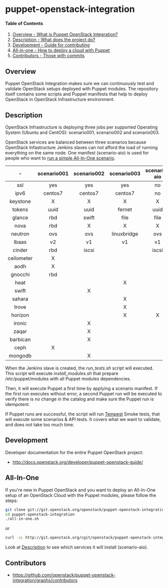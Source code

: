 puppet-openstack-integration
============================

#### Table of Contents

1. [Overview - What is Puppet OpenStack Integration?](#overview)
2. [Description - What does the project do?](#description)
3. [Development - Guide for contributing](#development)
4. [All-in-one - How to deploy a cloud with Puppet](#All-In-One)
5. [Contributors - Those with commits](#contributors)


Overview
--------

Puppet OpenStack Integration makes sure we can continuously test and validate
OpenStack setups deployed with Puppet modules. The repository itself contains
some scripts and Puppet manifests that help to deploy OpenStack in OpenStack
Infrastructure environment.


Description
-----------

OpenStack Infrastructure is deploying three jobs per supported Operating System
(Ubuntu and CentOS): scenario001, scenario002 and scenario003.

OpenStack services are balanced between three scenarios because OpenStack
Infastructure Jenkins slaves can not afford the load of running everything on
the same node.
One manifest (scenario-aio) is used for people who want to [run a simple All-In-One
scenario](#All-In-One).

|     -      | scenario001 | scenario002 | scenario003 | scenario-aio |
|:----------:|:-----------:|:-----------:|:-----------:|:-------------:
| ssl        |     yes     |      yes    |      yes    |      no      |
| ipv6       |   centos7   |    centos7  |    centos7  |      no      |
| keystone   |      X      |       X     |       X     |       X      |
| tokens     |    uuid     |     uuid    |    fernet   |     uuid     |
| glance     |     rbd     |     swift   |     file    |     file     |
| nova       |     rbd     |       X     |       X     |       X      |
| neutron    |     ovs     |      ovs    | linuxbridge |      ovs     |
| lbaas      |     v2      |      v1     |     v1      |      v1      |
| cinder     |     rbd     |     iscsi   |             |    iscsi     |
| ceilometer |      X      |             |             |              |
| aodh       |      X      |             |             |              |
| gnocchi    |     rbd     |             |             |              |
| heat       |             |             |       X     |              |
| swift      |             |       X     |             |              |
| sahara     |             |             |       X     |              |
| trove      |             |             |       X     |              |
| horizon    |             |             |       X     |       X      |
| ironic     |             |       X     |             |              |
| zaqar      |             |       X     |             |              |
| barbican   |             |       X     |             |              |
| ceph       |      X      |             |             |              |
| mongodb    |             |       X     |             |              |

When the Jenkins slave is created, the *run_tests.sh* script will executed.
This script will execute *install_modules.sh* that prepare /etc/puppet/modules
with all Puppet modules dependencies.

Then, it will execute Puppet a first time by applying a scenario manifest.
If the first run executes without error, a second Puppet run will be executed to
verify there is no change in the catalog and make sure the Puppet run is
idempotent.

If Puppet runs are successful, the script will run
[Tempest](http://docs.openstack.org/developer/tempest/overview.html) Smoke
tests, that will execute some scenarios & API tests. It covers what we want to
validate, and does not take too much time.


Development
-----------

Developer documentation for the entire Puppet OpenStack project:

* http://docs.openstack.org/developer/puppet-openstack-guide/


All-In-One
----------

If you're new in Puppet OpenStack and you want to deploy an All-In-One setup of
an OpenStack Cloud with the Puppet modules, please follow the steps:

```bash
git clone git://git.openstack.org/openstack/puppet-openstack-integration
cd puppet-openstack-integration
./all-in-one.sh
```
or

```bash
curl -sL http://git.openstack.org/cgit/openstack/puppet-openstack-integration/plain/all-in-one.sh | bash
```

Look at [Description](#description) to see which services it will install
(scenario-aio).


Contributors
------------

* https://github.com/openstack/puppet-openstack-integration/graphs/contributors
